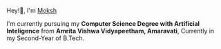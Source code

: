 Hey!👋, I'm <a href="https://www.linkedin.com/in/abburu-mokshyagna-kalyan-63a20714b/" taget="_blank">Moksh</a>

I'm currently pursuing my **Computer Science Degree with Artificial Inteligence** from **Amrita Vishwa Vidyapeetham, Amaravati**, Currently in my Second-Year of B.Tech.